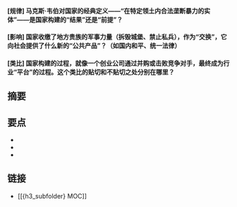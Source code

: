 #### [规律] 马克斯·韦伯对国家的经典定义——“在特定领土内合法垄断暴力的实体”——是国家构建的“结果”还是“前提”？


#### [影响] 国家收缴了地方贵族的军事力量（拆毁城堡、禁止私兵），作为“交换”，它向社会提供了什么新的“公共产品”？（如国内和平、统一法律）


#### [类比] 国家构建的过程，就像一个创业公司通过并购或击败竞争对手，最终成为行业“平台”的过程。这个类比的贴切和不贴切之处分别在哪里？


## 摘要


## 要点

- 
- 
- 

## 链接

- [[{h3_subfolder} MOC]]
